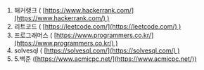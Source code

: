 
1. 해커랭크 ( [https://www.hackerrank.com/](https://www.hackerrank.com/) )
2. 리트코드 ( [https://leetcode.com/](https://leetcode.com/) )
3. 프로그래머스 ( [https://www.programmers.co.kr/](https://www.programmers.co.kr/) )
4. solvesql ( [https://solvesql.com/](https://solvesql.com/) )
5. 5.백준 ([https://www.acmicpc.net/](https://www.acmicpc.net/))